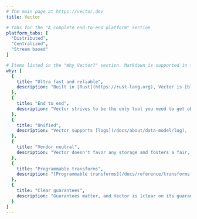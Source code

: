 ```yaml
---
# The main page at https://vector.dev
title: Vector

# Tabs for the "A complete end-to-end platform" section
platform_tabs: [
  "Distributed",
  "Centralized",
  "Stream based"
]

# Items listed in the "Why Vector?" section. Markdown is supported in the descriptions.
why: [
  {
    title: "Ultra fast and reliable",
    description: "Built in [Rust](https://rust-lang.org), Vector is [blistering fast and memory efficient](#performance). It's designed to handle the most demanding environments."
  },
  {
    title: "End to end",
    description: "Vector strives to be the only tool you need to get observability data from A to B, [deploying](/docs/setup/deployment) as a [daemon](/docs/setup/deployment/strategies#daemon), [sidecar](/docs/setup/deployment/strategies#daemon), or [service](/docs/setup/deployment/strategies#daemon)."
  },
  {
    title: "Unified",
    description: "Vector supports [logs](/docs/about/data-model/log), [metrics](/docs/about/data-model/metric), and [events](/docs/about/data-model/#event), making it easy to collect and process all observability data."
  },
  {
    title: "Vendor neutral",
    description: "Vector doesn't favor any storage and fosters a fair, open ecosystem with your best interest in mind. Lock-in free and future proof."
  },
  {
    title: "Programmable transforms",
    description: "[Programmable transforms](/docs/reference/transforms) give you the full power of programmable runtimes. Handle complex use cases without limitation."
  },
  {
    title: "Clear guarantees",
    description: "Guarantees matter, and Vector is [clear on its guarantees](/docs/about/guarantees), helping you to make the appropriate trade offs for your use case."
  }
]
---
```


